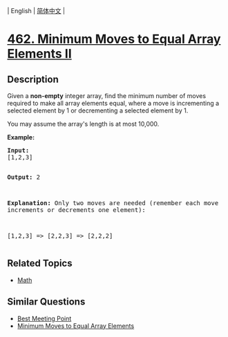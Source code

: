 
| English | [简体中文](README.md) |

# [462. Minimum Moves to Equal Array Elements II](https://leetcode-cn.com/problems/minimum-moves-to-equal-array-elements-ii/)

## Description

<p><p>Given a <b>non-empty</b> integer array, find the minimum number of moves required to make all array elements equal, where a move is incrementing a selected element by 1 or decrementing a selected element by 1.</p>

<p>You may assume the array's length is at most 10,000.</p>

<p><b>Example:</b>
<pre>
<b>Input:</b>
[1,2,3]

<b>Output:</b>
2

<b>Explanation:</b>
Only two moves are needed (remember each move increments or decrements one element):

[1,2,3]  =>  [2,2,3]  =>  [2,2,2]
</pre>
</p></p>

## Related Topics

- [Math](https://leetcode-cn.com/tag/math)

## Similar Questions

- [Best Meeting Point](../best-meeting-point/README_EN.md)
- [Minimum Moves to Equal Array Elements](../minimum-moves-to-equal-array-elements/README_EN.md)
